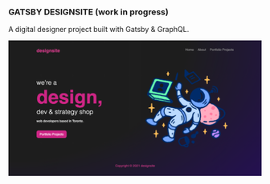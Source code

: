 ### GATSBY DESIGNSITE **(work in progress)**

A digital designer project built with Gatsby & GraphQL.

!["gatsby designsite"](https://github.com/johncabang/gatsby-designsite/blob/main/docs/gatsby-designsite-screenshot01.png?raw=true)
